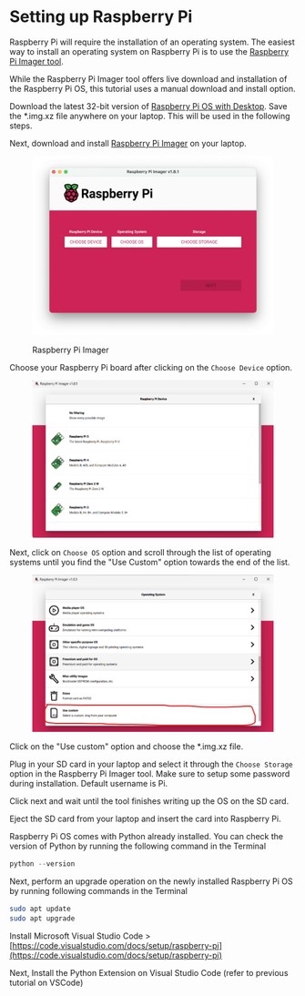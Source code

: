 # Setting up Raspberry Pi

Raspberry Pi will require the installation of an operating system. The easiest way to install an operating system on Raspberry Pi is to use the [Raspberry Pi Imager tool](https://www.raspberrypi.com/software/).

While the Raspberry Pi Imager tool offers live download and installation of the Raspberry Pi OS, this tutorial uses a manual download and install option.

Download the latest 32-bit version of [Raspberry Pi OS with Desktop](https://www.raspberrypi.com/software/operating-systems/). Save the \*.img.xz file anywhere on your laptop. This will be used in the following steps.

Next, download and install [Raspberry Pi Imager](https://www.raspberrypi.com/software/) on your laptop.

<figure><img src="../../.gitbook/assets/image (7).png" alt="" width="563"><figcaption><p>Raspberry Pi Imager</p></figcaption></figure>

Choose your Raspberry Pi board after clicking on the `Choose Device` option.

<figure><img src="../../.gitbook/assets/image (1) (1).png" alt="" width="563"><figcaption></figcaption></figure>

Next, click on `Choose OS` option and scroll through the list of operating systems until you find the "Use Custom" option towards the end of the list.

<figure><img src="../../.gitbook/assets/image (2) (1).png" alt=""><figcaption></figcaption></figure>

Click on the "Use custom" option and choose the \*.img.xz file.

Plug in your SD card in your laptop and select it through the `Choose Storage` option in the Raspberry Pi Imager tool. Make sure to setup some password during installation. Default username is Pi.

Click next and wait until the tool finishes writing up the OS on the SD card.&#x20;

Eject the SD card from your laptop and insert the card into Raspberry Pi.&#x20;

Raspberry Pi OS comes with Python already installed. You can check the version of Python by running the following command in the Terminal

```python
python --version
```

Next, perform an upgrade operation on the newly installed Raspberry Pi OS by running following commands in the Terminal

```bash
sudo apt update
sudo apt upgrade
```

Install Microsoft Visual Studio Code > [https://code.visualstudio.com/docs/setup/raspberry-pi](https://code.visualstudio.com/docs/setup/raspberry-pi)

Next, Install the Python Extension on Visual Studio Code (refer to previous tutorial on VSCode)
